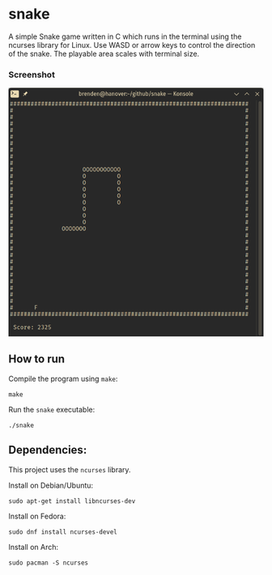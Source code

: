 # snake

A simple Snake game written in C which runs in the terminal using the ncurses library for Linux. Use WASD or arrow keys to control the direction of the snake. The playable area scales with terminal size.

### Screenshot

![screenshot](./screenshot.png)

## How to run

Compile the program using `make`:

```
make
```

Run the `snake` executable:

```
./snake
```

## Dependencies:

This project uses the `ncurses` library.

Install on Debian/Ubuntu:

```
sudo apt-get install libncurses-dev
```

Install on Fedora:

```
sudo dnf install ncurses-devel
```

Install on Arch:

```
sudo pacman -S ncurses
```
